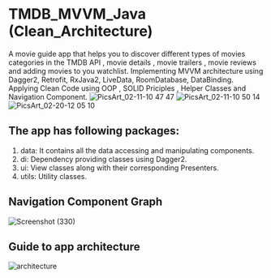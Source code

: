 # TMDB_MVVM_Java (Clean_Architecture)
A movie guide app that helps you to discover different types of movies categories in the TMDB API , 
movie details , movie trailers , movie reviews and adding movies to you watchlist.
Implementing MVVM architecture using Dagger2, Retrofit, RxJava2, LiveData, RoomDatabase, DataBinding.
Applying Clean Code using OOP , SOLID Priciples , Helper Classes and Navigation Component. 
![PicsArt_02-11-10 47 47](https://user-images.githubusercontent.com/39988066/74280438-38c84880-4d25-11ea-8665-bae81164dfce.png)
![PicsArt_02-11-10 50 14](https://user-images.githubusercontent.com/39988066/74279417-893ea680-4d23-11ea-9dfb-2e9c2e7c7aee.png)
![PicsArt_02-20-12 05 10](https://user-images.githubusercontent.com/39988066/74881366-dc44d900-5375-11ea-96c3-f236b58036dc.png)

## The app has following packages:
1. data: It contains all the data accessing and manipulating components.
2. di: Dependency providing classes using Dagger2.
3. ui: View classes along with their corresponding Presenters.
4. utils: Utility classes.

## Navigation Component Graph
![Screenshot (330)](https://user-images.githubusercontent.com/39988066/84932103-0e700880-b0d4-11ea-9c9d-2bd48d02778a.png)

## Guide to app architecture
![architecture](https://user-images.githubusercontent.com/39988066/74880974-1661ab00-5375-11ea-9386-fb66e57e1018.png)

